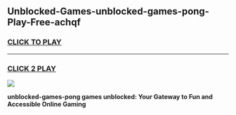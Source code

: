 
## Unblocked-Games-unblocked-games-pong-Play-Free-achqf
<h3>
<a href="https://premium76.site?title=unblocked-games-pong&ref=21A">CLICK TO PLAY</a></h3>
<hr>

<h3>
<a href="https://premium76.site?title=unblocked-games-pong&ref=21A">CLICK 2 PLAY</a>
  
</h3>

<a href="https://premium76.site?title=unblocked-games-pong&ref=21A"><img src="https://clearcache.store/games.png"></a>


**unblocked-games-pong games unblocked: Your Gateway to Fun and Accessible Online Gaming**
